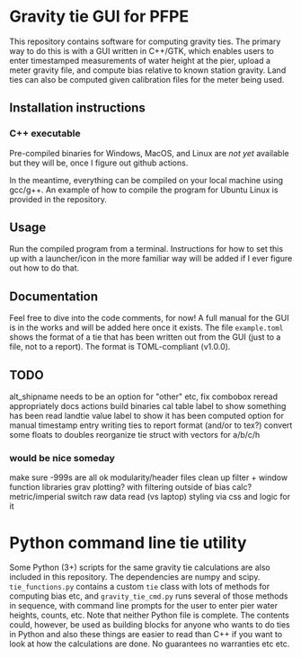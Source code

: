 # Gravity tie GUI for PFPE
This repository contains software for computing gravity ties. The primary way to do this is with a GUI written in C++/GTK, which enables users to enter timestamped measurements of water height at the pier, upload a meter gravity file, and compute bias relative to known station gravity. Land ties can also be computed given calibration files for the meter being used.

## Installation instructions
### C++ executable
Pre-compiled binaries for Windows, MacOS, and Linux are *not yet* available but they will be, once I figure out github actions.

In the meantime, everything can be compiled on your local machine using gcc/g++. An example of how to compile the program for Ubuntu Linux is provided in the repository.

## Usage
Run the compiled program from a terminal. Instructions for how to set this up with a launcher/icon in the more familiar way will be added if I ever figure out how to do that.

## Documentation
Feel free to dive into the code comments, for now! A full manual for the GUI is in the works and will be added here once it exists.
The file `example.toml` shows the format of a tie that has been written out from the GUI (just to a file, not to a report). The format is TOML-compliant (v1.0.0). 

## TODO
alt_shipname needs to be an option for "other" etc, fix combobox reread appropriately
docs
actions build binaries
cal table label to show something has been read
landtie value label to show it has been computed
option for manual timestamp entry
writing ties to report format (and/or to tex?)
convert some floats to doubles
reorganize tie struct with vectors for a/b/c/h

### would be nice someday
make sure -999s are all ok
modularity/header files
clean up filter + window function libraries
grav plotting? with filtering outside of bias calc?
metric/imperial switch
raw data read (vs laptop)
styling via css and logic for it

# Python command line tie utility
Some Python (3+) scripts for the same gravity tie calculations are also included in this repository. The dependencies are numpy and scipy. `tie_functions.py` contains a custom `tie` class with lots of methods for computing bias etc, and `gravity_tie_cmd.py` runs several of those methods in sequence, with command line prompts for the user to enter pier water heights, counts, etc. Note that neither Python file is complete. The contents could, however, be used as building blocks for anyone who wants to do ties in Python and also these things are easier to read than C++ if you want to look at how the calculations are done. No guarantees no warranties etc etc.
